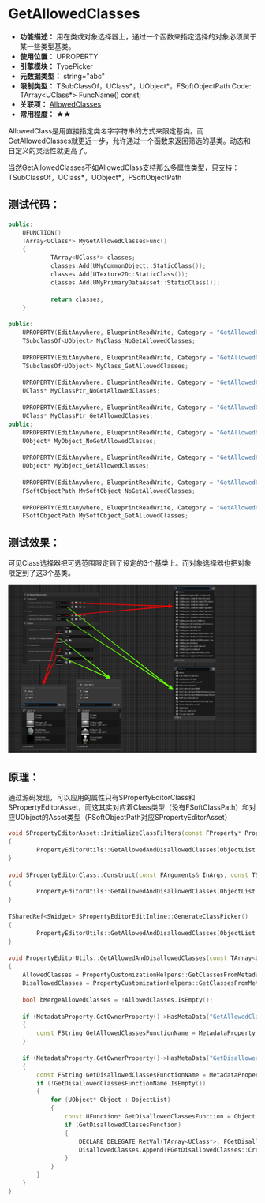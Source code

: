 ﻿# GetAllowedClasses

- **功能描述：** 用在类或对象选择器上，通过一个函数来指定选择的对象必须属于某一些类型基类。
- **使用位置：** UPROPERTY
- **引擎模块：** TypePicker
- **元数据类型：** string="abc"
- **限制类型：** TSubClassOf，UClass*，UObject*，FSoftObjectPath
Code: TArray<UClass*> FuncName() const;
- **关联项：** [AllowedClasses](../AllowedClasses/AllowedClasses.md)
- **常用程度：** ★★

AllowedClass是用直接指定类名字字符串的方式来限定基类。而GetAllowedClasses就更近一步，允许通过一个函数来返回筛选的基类。动态和自定义的灵活性就更高了。

当然GetAllowedClasses不如AllowedClass支持那么多属性类型，只支持：TSubClassOf，UClass*，UObject*，FSoftObjectPath

## 测试代码：

```cpp
public:
	UFUNCTION()
	TArray<UClass*> MyGetAllowedClassesFunc()
	{
			TArray<UClass*> classes;
			classes.Add(UMyCommonObject::StaticClass());
			classes.Add(UTexture2D::StaticClass());
			classes.Add(UMyPrimaryDataAsset::StaticClass());

			return classes;
	}

public:
	UPROPERTY(EditAnywhere, BlueprintReadWrite, Category = "GetAllowedClassesTest|TSubclassOf")
	TSubclassOf<UObject> MyClass_NoGetAllowedClasses;

	UPROPERTY(EditAnywhere, BlueprintReadWrite, Category = "GetAllowedClassesTest|TSubclassOf", meta = (GetAllowedClasses = "MyGetAllowedClassesFunc"))
	TSubclassOf<UObject> MyClass_GetAllowedClasses;

	UPROPERTY(EditAnywhere, BlueprintReadWrite, Category = "GetAllowedClassesTest|UClass*")
	UClass* MyClassPtr_NoGetAllowedClasses;

	UPROPERTY(EditAnywhere, BlueprintReadWrite, Category = "GetAllowedClassesTest|UClass*", meta = (GetAllowedClasses = "MyGetAllowedClassesFunc"))
	UClass* MyClassPtr_GetAllowedClasses;
public:
	UPROPERTY(EditAnywhere, BlueprintReadWrite, Category = "GetAllowedClassesTest|FSoftObjectPath")
	UObject* MyObject_NoGetAllowedClasses;

	UPROPERTY(EditAnywhere, BlueprintReadWrite, Category = "GetAllowedClassesTest|FSoftObjectPath", meta = (GetAllowedClasses = "MyGetAllowedClassesFunc"))
	UObject* MyObject_GetAllowedClasses;

	UPROPERTY(EditAnywhere, BlueprintReadWrite, Category = "GetAllowedClassesTest|FSoftObjectPath")
	FSoftObjectPath MySoftObject_NoGetAllowedClasses;

	UPROPERTY(EditAnywhere, BlueprintReadWrite, Category = "GetAllowedClassesTest|FSoftObjectPath", meta = (GetAllowedClasses = "MyGetAllowedClassesFunc"))
	FSoftObjectPath MySoftObject_GetAllowedClasses;
```

## 测试效果：

可见Class选择器把可选范围限定到了设定的3个基类上。而对象选择器也把对象限定到了这3个基类。

![GetAllowClasses](GetAllowClasses.jpg)

## 原理：

通过源码发现，可以应用的属性只有SPropertyEditorClass和SPropertyEditorAsset，而这其实对应着Class类型（没有FSoftClassPath）和对应UObject的Asset类型（FSoftObjectPath对应SPropertyEditorAsset）

```cpp
void SPropertyEditorAsset::InitializeClassFilters(const FProperty* Property)
{
		PropertyEditorUtils::GetAllowedAndDisallowedClasses(ObjectList, *MetadataProperty, AllowedClassFilters, DisallowedClassFilters, bExactClass, ObjectClass);
}

void SPropertyEditorClass::Construct(const FArguments& InArgs, const TSharedPtr< FPropertyEditor >& InPropertyEditor)
{
		PropertyEditorUtils::GetAllowedAndDisallowedClasses(ObjectList, *Property, AllowedClassFilters, DisallowedClassFilters, false);
}

TSharedRef<SWidget> SPropertyEditorEditInline::GenerateClassPicker()
{
		PropertyEditorUtils::GetAllowedAndDisallowedClasses(ObjectList, *Property, AllowedClassFilters, DisallowedClassFilters, false);
}

void PropertyEditorUtils::GetAllowedAndDisallowedClasses(const TArray<UObject*>& ObjectList, const FProperty& MetadataProperty, TArray<const UClass*>& AllowedClasses, TArray<const UClass*>& DisallowedClasses, bool bExactClass, const UClass* ObjectClass)
{
	AllowedClasses = PropertyCustomizationHelpers::GetClassesFromMetadataString(MetadataProperty.GetOwnerProperty()->GetMetaData("AllowedClasses"));
	DisallowedClasses = PropertyCustomizationHelpers::GetClassesFromMetadataString(MetadataProperty.GetOwnerProperty()->GetMetaData("DisallowedClasses"));

	bool bMergeAllowedClasses = !AllowedClasses.IsEmpty();

	if (MetadataProperty.GetOwnerProperty()->HasMetaData("GetAllowedClasses"))
	{
		const FString GetAllowedClassesFunctionName = MetadataProperty.GetOwnerProperty()->GetMetaData("GetAllowedClasses");
	}

	if (MetadataProperty.GetOwnerProperty()->HasMetaData("GetDisallowedClasses"))
	{
		const FString GetDisallowedClassesFunctionName = MetadataProperty.GetOwnerProperty()->GetMetaData("GetDisallowedClasses");
		if (!GetDisallowedClassesFunctionName.IsEmpty())
		{
			for (UObject* Object : ObjectList)
			{
				const UFunction* GetDisallowedClassesFunction = Object ? Object->FindFunction(*GetDisallowedClassesFunctionName) : nullptr;
				if (GetDisallowedClassesFunction)
				{
					DECLARE_DELEGATE_RetVal(TArray<UClass*>, FGetDisallowedClasses);
					DisallowedClasses.Append(FGetDisallowedClasses::CreateUFunction(Object, GetDisallowedClassesFunction->GetFName()).Execute());
				}
			}
		}
	}
}
```